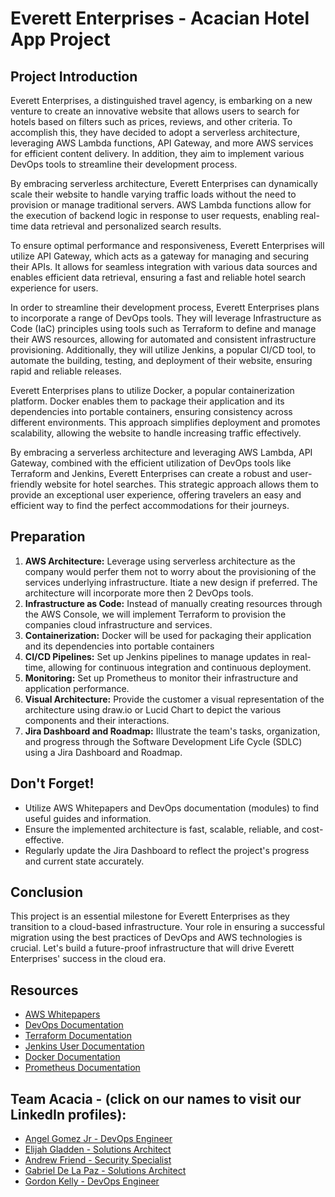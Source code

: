 # Everett Enterprises - Acacian Hotel App Project

## Project Introduction
Everett Enterprises, a distinguished travel agency, is embarking on a new venture to create an innovative website that allows users to search for hotels based on filters such as prices, reviews, and other criteria. To accomplish this, they have decided to adopt a serverless architecture, leveraging AWS Lambda functions, API Gateway, and more AWS services for efficient content delivery. In addition, they aim to implement various DevOps tools to streamline their development process.

By embracing serverless architecture, Everett Enterprises can dynamically scale their website to handle varying traffic loads without the need to provision or manage traditional servers. AWS Lambda functions allow for the execution of backend logic in response to user requests, enabling real-time data retrieval and personalized search results.

To ensure optimal performance and responsiveness, Everett Enterprises will utilize API Gateway, which acts as a gateway for managing and securing their APIs. It allows for seamless integration with various data sources and enables efficient data retrieval, ensuring a fast and reliable hotel search experience for users.

In order to streamline their development process, Everett Enterprises plans to incorporate a range of DevOps tools. They will leverage Infrastructure as Code (IaC) principles using tools such as Terraform to define and manage their AWS resources, allowing for automated and consistent infrastructure provisioning. Additionally, they will utilize Jenkins, a popular CI/CD tool, to automate the building, testing, and deployment of their website, ensuring rapid and reliable releases.

Everett Enterprises plans to utilize Docker, a popular containerization platform. Docker enables them to package their application and its dependencies into portable containers, ensuring consistency across different environments. This approach simplifies deployment and promotes scalability, allowing the website to handle increasing traffic effectively.

By embracing a serverless architecture and leveraging AWS Lambda, API Gateway, combined with the efficient utilization of DevOps tools like Terraform and Jenkins, Everett Enterprises can create a robust and user-friendly website for hotel searches. This strategic approach allows them to provide an exceptional user experience, offering travelers an easy and efficient way to find the perfect accommodations for their journeys.

## Preparation
1. **AWS Architecture:** Leverage using serverless architecture as the company would perfer them not to worry about the provisioning of the services underlying infrastructure. Itiate a new design if preferred. The architecture will incorporate more then 2 DevOps tools.
2. **Infrastructure as Code:** Instead of manually creating resources through the AWS Console, we will implement Terraform to provision the companies cloud infrastructure and services.
3. **Containerization:** Docker will be used for packaging their application and its dependencies into portable containers
4. **CI/CD Pipelines:** Set up Jenkins pipelines to manage updates in real-time, allowing for continuous integration and continuous deployment.
5. **Monitoring:** Set up Prometheus to monitor their infrastructure and application performance.
6. **Visual Architecture:** Provide the customer a visual representation of the architecture using draw.io or Lucid Chart to depict the various components and their interactions.
7. **Jira Dashboard and Roadmap:** Illustrate the team's tasks, organization, and progress through the Software Development Life Cycle (SDLC) using a Jira Dashboard and Roadmap.

## Don't Forget!
- Utilize AWS Whitepapers and DevOps documentation (modules) to find useful guides and information.
- Ensure the implemented architecture is fast, scalable, reliable, and cost-effective.
- Regularly update the Jira Dashboard to reflect the project's progress and current state accurately.

## Conclusion
This project is an essential milestone for Everett Enterprises as they transition to a cloud-based infrastructure. Your role in ensuring a successful migration using the best practices of DevOps and AWS technologies is crucial. Let's build a future-proof infrastructure that will drive Everett Enterprises' success in the cloud era.

## Resources
- [AWS Whitepapers](https://aws.amazon.com/whitepapers/)
- [DevOps Documentation](https://docs.aws.amazon.com/devops/index.html)
- [Terraform Documentation](https://www.terraform.io/docs/index.html)
- [Jenkins User Documentation](https://www.jenkins.io/doc/)
- [Docker Documentation](https://docs.docker.com/)
- [Prometheus Documentation](https://prometheus.io/docs/introduction/overview/)

## Team Acacia - (click on our names to visit our LinkedIn profiles):
- [Angel Gomez Jr - DevOps Engineer](https://www.linkedin.com/in/angelgomezjr)
- [Elijah Gladden - Solutions Architect](https://www.linkedin.com/in/elijah-gladden-822858257)
- [Andrew Friend - Security Specialist](https://www.linkedin.com/in/connect-with-andrew-friend)
- [Gabriel De La Paz - Solutions Architect](https://www.linkedin.com/in/gabriel23de-la-paz)
- [Gordon Kelly - DevOps Engineer](https://www.linkedin.com/in/gordon-kelley)
